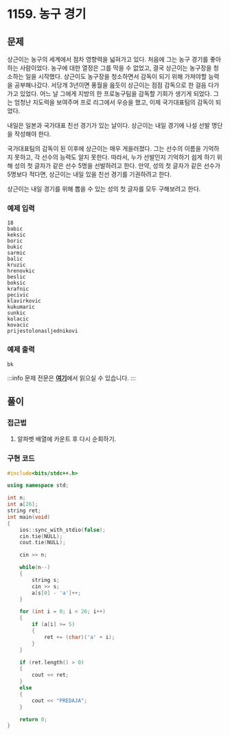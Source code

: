 # 1159. 농구 경기

## 문제

상근이는 농구의 세계에서 점차 영향력을 넓혀가고 있다. 처음에 그는 농구 경기를 좋아하는 사람이었다. 농구에 대한 열정은 그를 막을 수 없었고, 결국 상근이는 농구장을 청소하는 일을 시작했다. 상근이도 농구장을 청소하면서 감독이 되기 위해 가져야할 능력을 공부해나갔다. 서당개 3년이면 풍월을 읊듯이 상근이는 점점 감독으로 한 걸음 다가가고 있었다. 어느 날 그에게 지방의 한 프로농구팀을 감독할 기회가 생기게 되었다. 그는 엄청난 지도력을 보여주며 프로 리그에서 우승을 했고, 이제 국가대표팀의 감독이 되었다.

내일은 일본과 국가대표 친선 경기가 있는 날이다. 상근이는 내일 경기에 나설 선발 명단을 작성해야 한다.

국가대표팀의 감독이 된 이후에 상근이는 매우 게을러졌다. 그는 선수의 이름을 기억하지 못하고, 각 선수의 능력도 알지 못한다. 따라서, 누가 선발인지 기억하기 쉽게 하기 위해 성의 첫 글자가 같은 선수 5명을 선발하려고 한다. 만약, 성의 첫 글자가 같은 선수가 5명보다 적다면, 상근이는 내일 있을 친선 경기를 기권하려고 한다.

상근이는 내일 경기를 위해 뽑을 수 있는 성의 첫 글자를 모두 구해보려고 한다.

### 예제 입력

```
18
babic
keksic
boric
bukic
sarmic
balic
kruzic
hrenovkic
beslic
boksic
krafnic
pecivic
klavirkovic
kukumaric
sunkic
kolacic
kovacic
prijestolonasljednikovi
```

### 예제 출력

```
bk
```

:::info
문제 전문은 [**여기**](https://www.acmicpc.net/problem/1159)에서 읽으실 수 있습니다.
:::

## 풀이

### 접근법

1. 알파벳 배열에 카운트 후 다시 순회하기.

### 구현 코드

```cpp
#include<bits/stdc++.h>

using namespace std;

int n;
int a[26];
string ret;
int main(void)
{
	ios::sync_with_stdio(false);
	cin.tie(NULL);
	cout.tie(NULL);

	cin >> n;

    while(n--)
	{
		string s;
		cin >> s;
		a[s[0] - 'a']++;
	}

	for (int i = 0; i < 26; i++)
	{
		if (a[i] >= 5)
		{
			ret += (char)('a' + i);
        }
	}

    if (ret.length() > 0)
    {
        cout << ret;
    }
    else
    {
        cout << "PREDAJA";
    }

	return 0;
}

```
